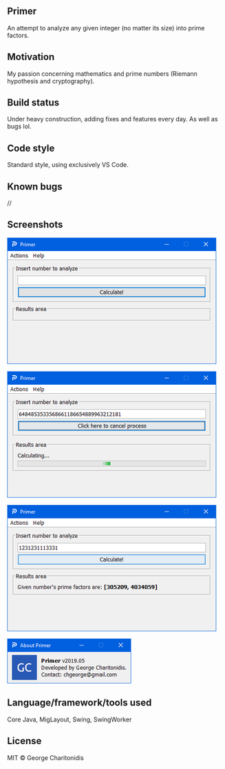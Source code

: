 ## Primer

An attempt to analyze any given integer (no matter its size) into prime factors.

## Motivation

My passion concerning mathematics and prime numbers (Riemann hypothesis and cryptography).

## Build status

Under heavy construction, adding fixes and features every day. As well as bugs lol.

## Code style

Standard style, using exclusively VS Code.

## Known bugs

//

## Screenshots

![](images/screenshots/ss01.png)

![](images/screenshots/ss04.png)

![](images/screenshots/ss02.png)

![](images/screenshots/ss03.png)

## Language/framework/tools used

Core Java, MigLayout, Swing, SwingWorker

## License

MIT © George Charitonidis
